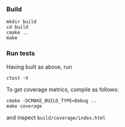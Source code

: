 

### Build ###
```
mkdir build
cd build
cmake ..
make
```

### Run tests ###
Having built as above, run
```
ctest -V
```
To get coverage metrics, compile as follows:
```
cmake -DCMAKE_BUILD_TYPE=Debug ..
make coverage
```
and inspect `build/coverage/index.html`

